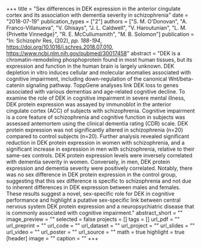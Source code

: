 +++
title = "Sex differences in DEK expression in the anterior cingulate cortex and its association with dementia severity in schizophrenia"
date = "2018-07-19"
publication_types = ["2"]
authors = ["S. M. O'Donovan", "A. Franco-Villanueva", "V. Ghisays", "J. L. Caldwell", "V. Haroutunian", "L. M. {Privette Vinnedge}", "R. E. McCullumsmith", "M. B. Solomon"]
publication = "In: Schizophr Res, (202), _pp. 188-194_, https://doi.org/10.1016/j.schres.2018.07.010, https://www.ncbi.nlm.nih.gov/pubmed/30017458"
abstract = "DEK is a chromatin-remodeling phosphoprotein found in most human tissues, but its expression and function in the human brain is largely unknown. DEK depletion in vitro induces cellular and molecular anomalies associated with cognitive impairment, including down-regulation of the canonical Wnt/beta-catenin signaling pathway. ToppGene analyses link DEK loss to genes associated with various dementias and age-related cognitive decline. To examine the role of DEK in cognitive impairment in severe mental illness, DEK protein expression was assayed by immunoblot in the anterior cingulate cortex (ACC) of subjects with schizophrenia. Cognitive impairment is a core feature of schizophrenia and cognitive function in subjects was assessed antemortem using the clinical dementia rating (CDR) scale. DEK protein expression was not significantly altered in schizophrenia (n=20) compared to control subjects (n=20). Further analysis revealed significant reduction in DEK protein expression in women with schizophrenia, and a significant increase in expression in men with schizophrenia, relative to their same-sex controls. DEK protein expression levels were inversely correlated with dementia severity in women. Conversely, in men, DEK protein expression and dementia severity were positively correlated. Notably, there was no sex difference in DEK protein expression in the control group, suggesting that this sex difference is specific to schizophrenia and not due to inherent differences in DEK expression between males and females. These results suggest a novel, sex-specific role for DEK in cognitive performance and highlight a putative sex-specific link between central nervous system DEK protein expression and a neuropsychiatric disease that is commonly associated with cognitive impairment."
abstract_short = ""
image_preview = ""
selected = false
projects = []
tags = []
url_pdf = ""
url_preprint = ""
url_code = ""
url_dataset = ""
url_project = ""
url_slides = ""
url_video = ""
url_poster = ""
url_source = ""
math = true
highlight = true
[header]
image = ""
caption = ""
+++
